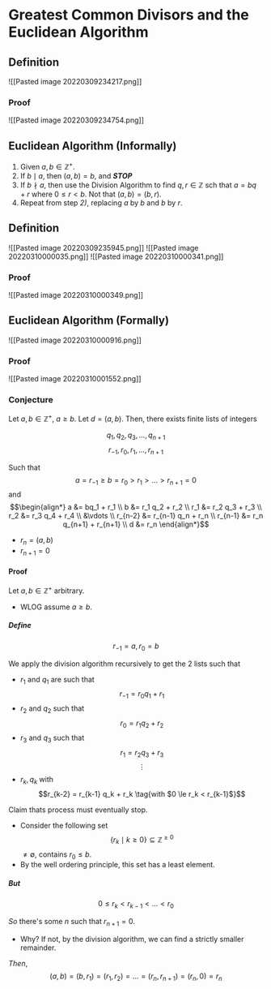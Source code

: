 # Greatest Common Divisors and the Euclidean Algorithm
## Definition
![[Pasted image 20220309234217.png]]

### Proof
![[Pasted image 20220309234754.png]]

## Euclidean Algorithm (Informally)
1. Given $a, b \in \mathbb Z^+$.
2. If $b \mid a$, then $(a, b) = b$, and ***STOP***
3. If $b \nmid a$, then use the Division Algorithm to find $q, r \in \mathbb Z$ sch that $a = bq + r$ where $0 \le r < b$. Not that $(a, b) = (b, r)$.
4. Repeat from step *2)*, replacing $a$ by $b$ and $b$ by $r$.

## Definition
![[Pasted image 20220309235945.png]]
![[Pasted image 20220310000035.png]]
![[Pasted image 20220310000341.png]]

### Proof
![[Pasted image 20220310000349.png]]

## Euclidean Algorithm (Formally)
![[Pasted image 20220310000916.png]]

### Proof
![[Pasted image 20220310001552.png]]

### Conjecture
Let $a, b \in \mathbb Z^+$, $a \ge b$. Let $d = (a, b)$. Then, there exists finite lists of integers 

$$q_1, q_2, q_3, \dots, q_{n+1}$$
$$r_{-1}, r_0, r_1, \dots, r_{n+1}$$

Such that 
$$a = r_{-1} \ge b = r_0 > r_1 > \dots > r_{n+1} = 0$$
and
$$\begin{align*}
	a &= bq_1 + r_1 \\
	b &= r_1 q_2 + r_2 \\
	r_1 &= r_2 q_3 + r_3 \\
	r_2 &= r_3 q_4 + r_4 \\
	&\vdots \\
	r_{n-2} &= r_{n-1} q_n + r_n \\
	r_{n-1} &= r_n q_{n+1} + r_{n+1} \\
	d &= r_n
\end{align*}$$

- $r_n = (a, b)$
- $r_{n+1} = 0$

#### Proof
Let $a, b \in \mathbb Z^+$ arbitrary.
- WLOG assume $a \ge b$.

##### Define
$$r_{-1} = a, r_0 = b$$

We apply the division algorithm recursively to get the 2 lists such that

- $r_1$ and $q_1$ are such that 
  $$r_{-1} = r_0 q_1 + r_1 \tag{with $0 \le r_1 < r_0$}$$
- $r_2$ and $q_2$ such that
  $$r_0 = r_1 q_2 + r_2 \tag{with $0 \le r_2 < r_1$}$$
- $r_3$ and $q_3$ such that
  $$r_1 = r_2 q_3 + r_3 \tag{with $0 \le r_3 < r_2$}$$
$$\vdots$$
- $r_k, q_k$ with
  $$r_{k-2} = r_{k-1} q_k + r_k \tag{with $0 \le r_k < r_{k-1}$}$$

Claim thats process must eventually stop.
- Consider the following set
  $$\{ r_k \mid k \ge 0 \} \subseteq \mathbb Z^{\geq 0}$$
  $\neq \emptyset$, contains $r_0 \le b$.
- By the well ordering principle, this set has a least element.

##### But
$$0 \le r_k < r_{k-1} < \dots < r_0$$

*So* there's some $n$ such that $r_{n+1} = 0$.
- Why? If not, by the division algorithm, we can find a strictly smaller remainder.

*Then*,
$$(a, b) = (b, r_1) = (r_1, r_2) = \dots = (r_n, r_{n+1}) = (r_n, 0) = r_n$$

